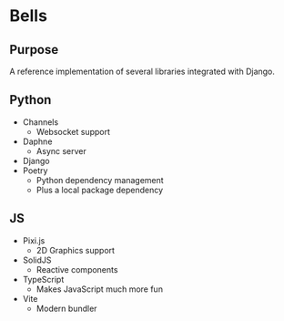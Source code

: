 # Bells

## Purpose

A reference implementation of several libraries integrated with Django.

## Python

- Channels
  - Websocket support
- Daphne
  - Async server
- Django
- Poetry
  - Python dependency management
  - Plus a local package dependency

## JS

- Pixi.js
  - 2D Graphics support
- SolidJS
  - Reactive components
- TypeScript
  - Makes JavaScript much more fun
- Vite
  - Modern bundler
